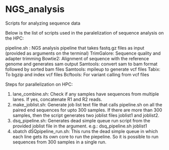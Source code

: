# NGS_analysis
Scripts for analyzing sequence data

Below is the list of scripts used in the paralelization of sequence analysis on the HPC:

pipeline.sh : NGS analysis pipeline that takes fastq.gz files as input (provided as arguments on the terminal) 
	TrimGalore: Sequence quality and adapter trimming
	Bowtie2: Alignment of sequence with the reference genome and generates sam output
	Samtools: convert sam to bam format followed by sorted bam files
	Samtools: mpileup to generate vcf files
	Tabix: To bgzip and index vcf files
	Bcftools: For variant calling from vcf files

Steps for parallelization on HPC:
1. lane_combine.sh: Check if any samples have sequences from multiple lanes. If yes, concatenate R1 and R2 reads.
2. make_joblist.sh: Generate job list text file that calls pipeline.sh on all the paired end sequences for upto 300 samples. If there are more than 300 samples, then the script generates two joblist files joblist1 and joblist2.
3. dsq_pipeline.sh: Generates dead simple queue run script from the provided joblist file in the argument. e.g.: dsq_pipeline.sh joblist1
4. sbatch dSQpipeline_run.sh: This runs the dead simple queue in which each line gets its own core to run the piepeline. So it is possible to run sequences from 300 samples in a single run. 
	

